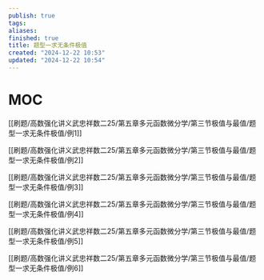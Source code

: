 ```yaml
---
publish: true
tags: 
aliases: 
finished: true
title: 题型一求无条件极值
created: "2024-12-22 10:53"
updated: "2024-12-22 10:54"
---
```

# MOC

[[刷题/高数强化讲义武忠祥数二25/第五章多元函数微分学/第三节极值与最值/题型一求无条件极值/例1]]

[[刷题/高数强化讲义武忠祥数二25/第五章多元函数微分学/第三节极值与最值/题型一求无条件极值/例2]]

[[刷题/高数强化讲义武忠祥数二25/第五章多元函数微分学/第三节极值与最值/题型一求无条件极值/例3]]

[[刷题/高数强化讲义武忠祥数二25/第五章多元函数微分学/第三节极值与最值/题型一求无条件极值/例4]]

[[刷题/高数强化讲义武忠祥数二25/第五章多元函数微分学/第三节极值与最值/题型一求无条件极值/例5]]

[[刷题/高数强化讲义武忠祥数二25/第五章多元函数微分学/第三节极值与最值/题型一求无条件极值/例6]]

